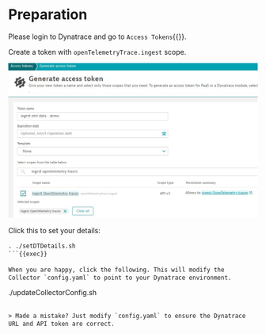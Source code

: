 # Preparation

Please login to Dynatrace and go to `Access Tokens`{{}}.

Create a token with `openTelemetryTrace.ingest` scope.

![](assets/dt_access_token.jpg)

Click this to set your details:

```
. ./setDTDetails.sh
```{{exec}}

When you are happy, click the following. This will modify the Collector `config.yaml` to point to your Dynatrace environment.

```
./updateCollectorConfig.sh
```{{exec}}

> Made a mistake? Just modify `config.yaml` to ensure the Dynatrace URL and API token are correct.